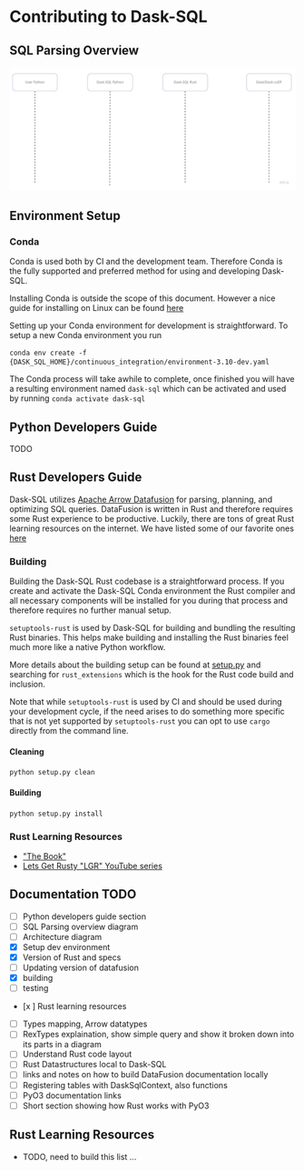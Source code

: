 # Contributing to Dask-SQL

## SQL Parsing Overview

![Dask-SQL Sequence Diagram](assets/dask-sql-sequence.jpg)

## Environment Setup

### Conda
Conda is used both by CI and the development team. Therefore Conda is the fully supported and preferred method for using and developing Dask-SQL.

Installing Conda is outside the scope of this document. However a nice guide for installing on Linux can be found [here](https://docs.conda.io/projects/conda/en/latest/user-guide/install/linux.html)

Setting up your Conda environment for development is straightforward. To setup a new Conda environment you run
```
conda env create -f {DASK_SQL_HOME}/continuous_integration/environment-3.10-dev.yaml
```

The Conda process will take awhile to complete, once finished you will have a resulting environment named `dask-sql` which can be activated and used by running `conda activate dask-sql`

## Python Developers Guide
TODO

## Rust Developers Guide

Dask-SQL utilizes [Apache Arrow Datafusion](https://github.com/apache/arrow-datafusion) for parsing, planning, and optimizing SQL queries. DataFusion is written in Rust and therefore requires some Rust experience to be productive. Luckily, there are tons of great Rust learning resources on the internet. We have listed some of our favorite ones [here](#rust-learning-resources)

### Building
Building the Dask-SQL Rust codebase is a straightforward process. If you create and activate the Dask-SQL Conda environment the Rust compiler and all necessary components will be installed for you during that process and therefore requires no further manual setup.

`setuptools-rust` is used by Dask-SQL for building and bundling the resulting Rust binaries. This helps make building and installing the Rust binaries feel much more like a native Python workflow.

More details about the building setup can be found at [setup.py](setup.py) and searching for `rust_extensions` which is the hook for the Rust code build and inclusion.

Note that while `setuptools-rust` is used by CI and should be used during your development cycle, if the need arises to do something more specific that is not yet supported by `setuptools-rust` you can opt to use `cargo` directly from the command line.

#### Cleaning
```python setup.py clean```
#### Building
```python setup.py install```

### Rust Learning Resources
- ["The Book"](https://doc.rust-lang.org/book/)
- [Lets Get Rusty "LGR" YouTube series](https://www.youtube.com/c/LetsGetRusty)

## Documentation TODO
- [ ] Python developers guide section
- [ ] SQL Parsing overview diagram
- [ ] Architecture diagram
- [x] Setup dev environment
- [x] Version of Rust and specs
- [ ] Updating version of datafusion
- [x] building
- [ ] testing
- [x
] Rust learning resources
- [ ] Types mapping, Arrow datatypes
- [ ] RexTypes explaination, show simple query and show it broken down into its parts in a diagram
- [ ] Understand Rust code layout
- [ ] Rust Datastructures local to Dask-SQL
- [ ] links and notes on how to build DataFusion documentation locally
- [ ] Registering tables with DaskSqlContext, also functions
- [ ] PyO3 documentation links
- [ ] Short section showing how Rust works with PyO3

## Rust Learning Resources
 - TODO, need to build this list ...
